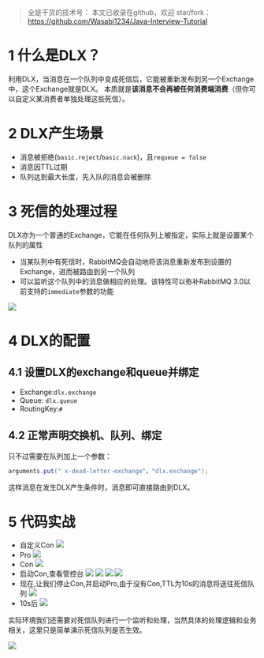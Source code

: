 > 全是干货的技术号：
> 本文已收录在github，欢迎 star/fork：
> https://github.com/Wasabi1234/Java-Interview-Tutorial

# 1 什么是DLX？
利用DLX，当消息在一个队列中变成死信后，它能被重新发布到另一个Exchange中，这个Exchange就是DLX。
本质就是**该消息不会再被任何消费端消费**（但你可以自定义某消费者单独处理这些死信）。

# 2 DLX产生场景
- 消息被拒绝(`basic.reject`/`basic.nack`)，且`requeue = false`
- 消息因TTL过期
- 队列达到最大长度，先入队的消息会被删除

# 3 死信的处理过程

DLX亦为一个普通的Exchange，它能在任何队列上被指定，实际上就是设置某个队列的属性
- 当某队列中有死信时，RabbitMQ会自动地将该消息重新发布到设置的Exchange，进而被路由到另一个队列
- 可以监听这个队列中的消息做相应的处理。该特性可以弥补RabbitMQ 3.0以前支持的`immediate`参数的功能 

![](https://img-blog.csdnimg.cn/20201114132603154.JPG?x-oss-process=image/watermark,type_ZmFuZ3poZW5naGVpdGk,shadow_10,text_SmF2YUVkZ2U=,size_1,color_FFFFFF,t_70#pic_center)

# 4 DLX的配置
##  4.1 设置DLX的exchange和queue并绑定
- Exchange:`dlx.exchange`
- Queue: `dlx.queue`
- RoutingKey:`#`


## 4.2 正常声明交换机、队列、绑定
只不过需要在队列加上一个参数：
```java
arguments.put(" x-dead-letter-exchange"，"dlx.exchange");
```
这样消息在发生DLX产生条件时，消息即可直接路由到DLX。

# 5 代码实战
- 自定义Con
![](https://img-blog.csdnimg.cn/20190701051311419.png?x-oss-process=image/watermark,type_ZmFuZ3poZW5naGVpdGk,shadow_10,text_SmF2YUVkZ2U=,size_16,color_FFFFFF,t_70)
- Pro
![](https://img-blog.csdnimg.cn/20190701051358203.png?x-oss-process=image/watermark,type_ZmFuZ3poZW5naGVpdGk,shadow_10,text_SmF2YUVkZ2U=,size_16,color_FFFFFF,t_70)
- Con
![](https://img-blog.csdnimg.cn/20190701051437854.png?x-oss-process=image/watermark,type_ZmFuZ3poZW5naGVpdGk,shadow_10,text_SmF2YUVkZ2U=,size_16,color_FFFFFF,t_70)
- 启动Con,查看管控台
![](https://img-blog.csdnimg.cn/20190701051807823.png?x-oss-process=image/watermark,type_ZmFuZ3poZW5naGVpdGk,shadow_10,text_SmF2YUVkZ2U=,size_16,color_FFFFFF,t_70)
![](https://img-blog.csdnimg.cn/20190701051953228.png?x-oss-process=image/watermark,type_ZmFuZ3poZW5naGVpdGk,shadow_10,text_SmF2YUVkZ2U=,size_16,color_FFFFFF,t_70)
![](https://img-blog.csdnimg.cn/20190701052047932.png?x-oss-process=image/watermark,type_ZmFuZ3poZW5naGVpdGk,shadow_10,text_SmF2YUVkZ2U=,size_16,color_FFFFFF,t_70)
![](https://img-blog.csdnimg.cn/20190701052124645.png?x-oss-process=image/watermark,type_ZmFuZ3poZW5naGVpdGk,shadow_10,text_SmF2YUVkZ2U=,size_16,color_FFFFFF,t_70)
- 现在,让我们停止Con,并启动Pro,由于没有Con,TTL为10s的消息将送往死信队列
![](https://img-blog.csdnimg.cn/20190701052632765.png?x-oss-process=image/watermark,type_ZmFuZ3poZW5naGVpdGk,shadow_10,text_SmF2YUVkZ2U=,size_16,color_FFFFFF,t_70)
- 10s后
![](https://img-blog.csdnimg.cn/20190701052800405.png?x-oss-process=image/watermark,type_ZmFuZ3poZW5naGVpdGk,shadow_10,text_SmF2YUVkZ2U=,size_16,color_FFFFFF,t_70)

实际环境我们还需要对死信队列进行一个监听和处理，当然具体的处理逻辑和业务相关，这里只是简单演示死信队列是否生效。


![](https://img-blog.csdnimg.cn/20200825235213822.png?x-oss-process=image/watermark,type_ZmFuZ3poZW5naGVpdGk,shadow_10,text_SmF2YUVkZ2U=,size_1,color_FFFFFF,t_70#pic_center)